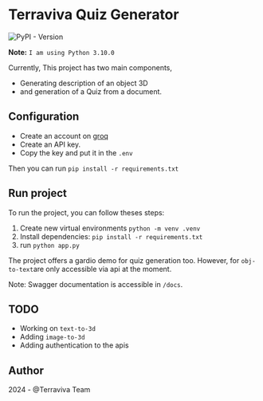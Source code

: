 # Terraviva Quiz Generator

![PyPI - Version](https://img.shields.io/pypi/v/fastapi?label=fastapi)

**Note:** `I am using Python 3.10.0`

Currently, This project has two main components, 
- Generating description of an object 3D 
- and generation of a Quiz from a document.

## Configuration

- Create an account on [groq](https://console.groq.com/login)
- Create an API key.
- Copy the key and put it in the `.env`

Then you can run `pip install -r requirements.txt`


## Run project

To run the project, you can follow theses steps:

1. Create new virtual environments `python -m venv .venv`
2. Install dependencies: `pip install -r requirements.txt`
3. run `python app.py`

The project offers a gardio demo for quiz generation too. However, for `obj-to-text`are only accessible via api at the moment.

Note: Swagger documentation is accessible in `/docs`.

## TODO
- Working on `text-to-3d`
- Adding `image-to-3d`
- Adding authentication to the apis

## Author
2024 - @Terraviva Team




